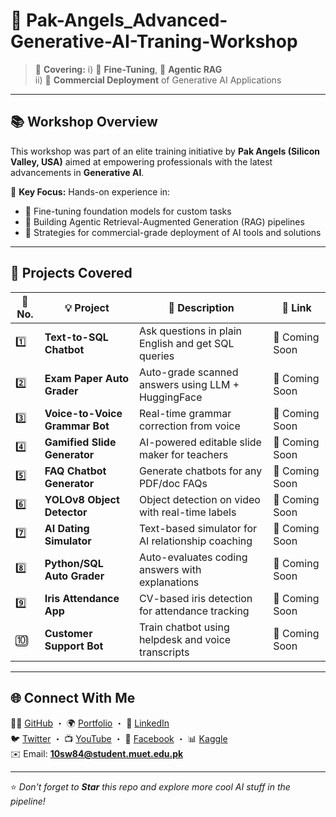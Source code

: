 # 🚀 Pak-Angels_Advanced-Generative-AI-Traning-Workshop

> 📘 **Covering:**
> i) 🧠 **Fine-Tuning**, 🤖 **Agentic RAG**  
> ii) 💼 **Commercial Deployment** of Generative AI Applications

---

## 📚 Workshop Overview
This workshop was part of an elite training initiative by **Pak Angels (Silicon Valley, USA)** aimed at empowering professionals with the latest advancements in **Generative AI**.

🎯 **Key Focus:** Hands-on experience in:
- 🔧 Fine-tuning foundation models for custom tasks
- 🧠 Building Agentic Retrieval-Augmented Generation (RAG) pipelines
- 🚀 Strategies for commercial-grade deployment of AI tools and solutions

---

## 🧩 Projects Covered  

| 🔢 No. | 💡 Project | 📘 Description | 🔗 Link |
|------|------------|----------------|--------|
| 1️⃣ | **Text-to-SQL Chatbot** | Ask questions in plain English and get SQL queries | 🚧 Coming Soon |
| 2️⃣ | **Exam Paper Auto Grader** | Auto-grade scanned answers using LLM + HuggingFace | 🚧 Coming Soon |
| 3️⃣ | **Voice-to-Voice Grammar Bot** | Real-time grammar correction from voice | 🚧 Coming Soon |
| 4️⃣ | **Gamified Slide Generator** | AI-powered editable slide maker for teachers | 🚧 Coming Soon |
| 5️⃣ | **FAQ Chatbot Generator** | Generate chatbots for any PDF/doc FAQs | 🚧 Coming Soon |
| 6️⃣ | **YOLOv8 Object Detector** | Object detection on video with real-time labels | 🚧 Coming Soon |
| 7️⃣ | **AI Dating Simulator** | Text-based simulator for AI relationship coaching | 🚧 Coming Soon |
| 8️⃣ | **Python/SQL Auto Grader** | Auto-evaluates coding answers with explanations | 🚧 Coming Soon |
| 9️⃣ | **Iris Attendance App** | CV-based iris detection for attendance tracking | 🚧 Coming Soon |
| 🔟 | **Customer Support Bot** | Train chatbot using helpdesk and voice transcripts | 🚧 Coming Soon |

---

## 🌐 Connect With Me  
👨‍💻 [GitHub](https://github.com/mldatascientist23) ・ 🌍 [Portfolio](https://mldatascientist23.github.io/my_portfolio/) ・ 💼 [LinkedIn](https://www.linkedin.com/in/datascientisthameshraj/)  
🐦 [Twitter](https://twitter.com/DataScientist27/) ・ 📺 [YouTube](https://www.youtube.com/@TheDigitalWordsmith) ・ 👤 [Facebook](https://web.facebook.com/rajoad) ・ 📊 [Kaggle](https://www.kaggle.com/hameshraj)  
✉️ Email: **10sw84@student.muet.edu.pk**

---

⭐ _Don't forget to **Star** this repo and explore more cool AI stuff in the pipeline!_
